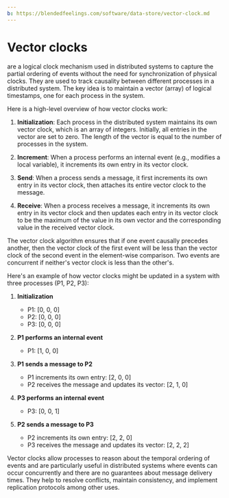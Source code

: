 ```yaml
---
b: https://blendedfeelings.com/software/data-store/vector-clock.md
---
```


# Vector clocks 
are a logical clock mechanism used in distributed systems to capture the partial ordering of events without the need for synchronization of physical clocks. They are used to track causality between different processes in a distributed system. The key idea is to maintain a vector (array) of logical timestamps, one for each process in the system.

Here is a high-level overview of how vector clocks work:

1. **Initialization**: Each process in the distributed system maintains its own vector clock, which is an array of integers. Initially, all entries in the vector are set to zero. The length of the vector is equal to the number of processes in the system.

2. **Increment**: When a process performs an internal event (e.g., modifies a local variable), it increments its own entry in its vector clock.

3. **Send**: When a process sends a message, it first increments its own entry in its vector clock, then attaches its entire vector clock to the message.

4. **Receive**: When a process receives a message, it increments its own entry in its vector clock and then updates each entry in its vector clock to be the maximum of the value in its own vector and the corresponding value in the received vector clock.

The vector clock algorithm ensures that if one event causally precedes another, then the vector clock of the first event will be less than the vector clock of the second event in the element-wise comparison. Two events are concurrent if neither's vector clock is less than the other's.

Here's an example of how vector clocks might be updated in a system with three processes (P1, P2, P3):

1. **Initialization**
   - P1: [0, 0, 0]
   - P2: [0, 0, 0]
   - P3: [0, 0, 0]

2. **P1 performs an internal event**
   - P1: [1, 0, 0]

3. **P1 sends a message to P2**
   - P1 increments its own entry: [2, 0, 0]
   - P2 receives the message and updates its vector: [2, 1, 0]

4. **P3 performs an internal event**
   - P3: [0, 0, 1]

5. **P2 sends a message to P3**
   - P2 increments its own entry: [2, 2, 0]
   - P3 receives the message and updates its vector: [2, 2, 2]

Vector clocks allow processes to reason about the temporal ordering of events and are particularly useful in distributed systems where events can occur concurrently and there are no guarantees about message delivery times. They help to resolve conflicts, maintain consistency, and implement replication protocols among other uses.